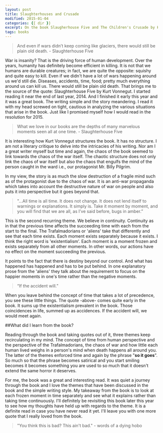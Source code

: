 ```yaml
---
layout: post
title: Slaughterhouses and Crusade
modified: 2015-01-04
categories: {{ dir }}
excerpt: On the book Slaugherhouse Five and The Children's Crusade by Kurt Vonnegut
tags: books
---
```


>And even if wars didn’t keep coming like glaciers, there would still be plain old death. - Slaughterhouse Five

War is insanity? That is the driving force of human development. Over the years, humanity has definitely become efficient in killing. It is not that we humans are durable creatures; in fact, we are quite the opposite: squishy and quite easy to kill. Even if we didn't have a lot of wars happening around us we'd still die. Diseases, accidents, time, food; pretty much everything around us can kill us. There would still be plain old death. That brings me to the source of the quote: Slaughterhouse Five by Kurt Vonnegut. I started reading it near the end of last year, 2014. And I finished it early this year and it was a great book. The writing simple and the story meandering. I read it with my head screwed on tight, cautious in analyzing the various situations that arise in the book. Just like I promised myself how I would read in the resolution for 2015. 

>What we love in our books are the depths of many marvelous moments seen all at one time. - Slaughterhouse Five

It is interesting how Kurt Vonnegut structures the book. It has no structure. I am not a literary critique to delve into the intricacies of his writing. Nor am I a great writer myself but time and again, the chaos of the book seemed to link towards the chaos of the war itself. The chaotic structure does not only link the chaos of war itself but also the chaos that engulfs the mind of the person caught in the ward i.e., our protagonist Mr. Billy Pilgrim. 

In my view, the story is as much the slow destruction of a fragile mind such as of the protagonist due to the chaos of war. It is an anti-war propaganda which takes into account the destructive nature of war on people and also puts it into perspective but it goes beyond that. 

>"…All time is all time. It does not change. It does not lend itself to warnings or explanations. It simply is. Take it moment by moment, and you will find that we are all, as I’ve said before, bugs in amber.”

This is the second recurring theme. We believe in continuity. Continuity as in that the previous time affects the succeeding time with each from the start to the final. The Trafalmadorians or 'aliens' take that differently and see that each time exists. Each moment exists separately because it exists. I think the right word is 'existentialism'. Each moment is a moment frozen and exists separately from all other moments. In other words, our actions have no effect on the moment succeeding the previous. 

It points to the fact that there is destiny beyond our control. And what has happened has happened and has to be put behind. In one explanatory prose from the 'aliens' they talk about the requirement to focus on the happier moments in one's time rather than the negative moments.  

>“If the accident will.”

When you leave behind the concept of time that takes a lot of precedence, you see these little things. The quote -above- comes quite early in the book. It sums up the existentialism prevalent in the book. Those coincidences in life, summed up as accidences. If the accident will, we would meet again. 

##What did I learn from the book?

Reading through the book and taking quotes out of it, three themes keep recirculating in my mind. The concept of time from human perspective and the perspective of the Trafalmadorians, the chaos of war and how little each human lived weighs in a person's mind when death happens all around you. The latter of the themes enforced time and again by the phrase "**so it goes**". So much so that the phrase becomes satirical and you start smiling becomes it becomes something you are used to so much that it doesn't extend the same horror it deserves. 

For me, the book was a great and interesting read. It was quiet a journey through the book and I love the themes that have been discussed in the book and the simple writing style. My takeaway from the book is to look at each frozen moment in time separately and see what it explains rather than taking time continuously. I'll definitely be revisiting this book later this year to see how my thoughts have held up with regards to the theme. It is a definite read in case you have never read it yet. I'll leave you with one more quote that I really loved from the book.

>"You think this is bad? This ain't bad." - words of a dying hobo
